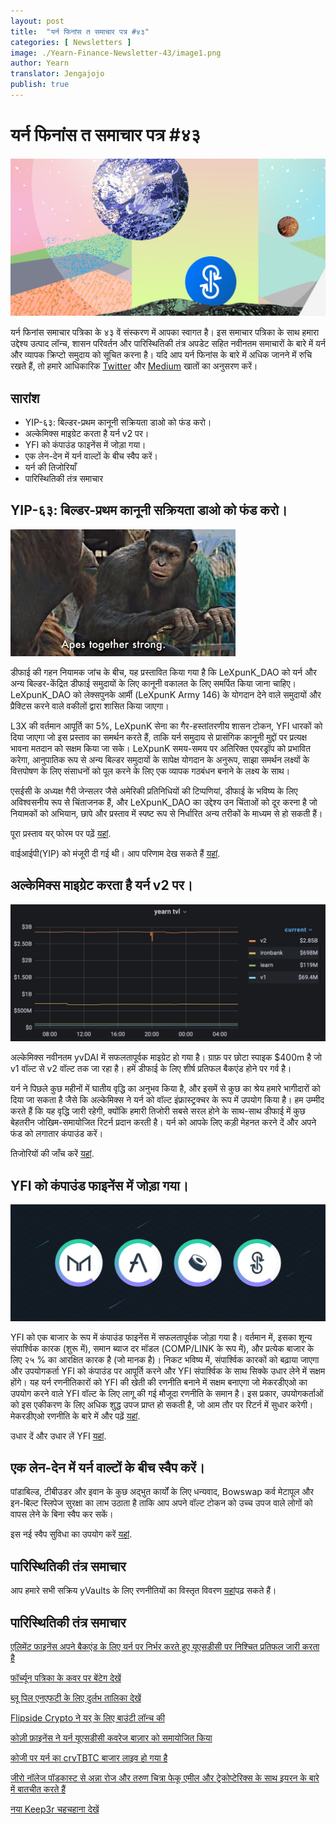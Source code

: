 ```yaml
---
layout: post
title:  "यर्न फिनांस त समाचार पत्र #४३"
categories: [ Newsletters ]
image: ./Yearn-Finance-Newsletter-43/image1.png
author: Yearn
translator: Jengajojo
publish: true
---
```


# यर्न फिनांस त समाचार पत्र #४३ 

![](image1.jpg)

यर्न फिनांस समाचार पत्रिका के ४३ वें संस्करण में आपका स्वागत है। इस समाचार पत्रिका के साथ हमारा उद्देश्य उत्पाद लॉन्च, शासन परिवर्तन और पारिस्थितिकी तंत्र अपडेट सहित नवीनतम समाचारों के बारे में यर्न और व्यापक क्रिप्टो समुदाय को सूचित करना है। यदि आप यर्न फिनांस के बारे में अधिक जानने में रुचि रखते हैं, तो हमारे आधिकारिक [Twitter](https://twitter.com/iearnfinance) और [Medium](https://medium.com/iearn) खातों का अनुसरण करें।

## **सारांश**

- YIP-६३: बिल्डर-प्रथम कानूनी सक्रियता डाओ को फंड करो।
- अल्केमिक्स माइग्रेट करता है यर्न v2 पर।
- YFI को कंपाउंड फाइनेंस में जोड़ा गया।
- एक लेन-देन में यर्न वाल्टों के बीच स्वैप करें।
- यर्न की तिजोरियाँ
- पारिस्थितिकी तंत्र समाचार

## **YIP-६३: बिल्डर-प्रथम कानूनी सक्रियता डाओ को फंड करो।**

![](image2.jpg)

डीफाई की गहन नियामक जांच के बीच, यह प्रस्तावित किया गया है कि LeXpunK_DAO को यर्न और अन्य बिल्डर-केंद्रित डीफाई समुदायों के लिए कानूनी वकालत के लिए समर्पित किया जाना चाहिए। LeXpunK_DAO को लेक्सपुनके आर्मी (LeXpunK Army 146) के योगदान देने वाले समुदायों और प्रैक्टिस करने वाले वकीलों द्वारा शासित किया जाएगा।

L3X की वर्तमान आपूर्ति का 5%, LeXpunK सेना का गैर-हस्तांतरणीय शासन टोकन, YFI धारकों को दिया जाएगा जो इस प्रस्ताव का समर्थन करते हैं, ताकि यर्न समुदाय से प्रासंगिक कानूनी मुद्दों पर प्रत्यक्ष भावना मतदान को सक्षम किया जा सके। LeXpunK समय-समय पर अतिरिक्त एयरड्रॉप को प्रभावित करेगा, आनुपातिक रूप से अन्य बिल्डर समुदायों के सापेक्ष योगदान के अनुरूप, साझा समर्थन लक्ष्यों के वित्तपोषण के लिए संसाधनों को पूल करने के लिए एक व्यापक गठबंधन बनाने के लक्ष्य के साथ।

एसईसी के अध्यक्ष गैरी जेन्सलर जैसे अमेरिकी प्रतिनिधियों की टिप्पणियां, डीफाई के भविष्य के लिए अविश्वसनीय रूप से चिंताजनक हैं, और LeXpunK_DAO का उद्देश्य उन चिंताओं को दूर करना है जो नियामकों को अभियान, छापे और प्रस्ताव में स्पष्ट रूप से निर्धारित अन्य तरीकों के माध्यम से हो सकती हैं।

पूरा प्रस्ताव यर् फोरम पर पढ़ें [यहां](https://gov.yearn.finance/t/yip-63-fund-builder-first-legal-activism-dao/11280).

वाईआईपी(YIP) को मंजूरी दी गई थी। आप परिणाम देख सकते हैं [यहां](https://gov.yearn.finance/t/proposal-fund-builder-first-legal-activism-dao/11280).

## **अल्केमिक्स माइग्रेट करता है यर्न v2 पर।**

![](image3.jpg)

अल्केमिक्स नवीनतम yvDAI में सफलतापूर्वक माइग्रेट हो गया है। ग्राफ़ पर छोटा स्पाइक $400m है जो v1 वॉल्ट से v2 वॉल्ट तक जा रहा है। हमें डीफाई के लिए शीर्ष प्रतिफल बैकएंड होने पर गर्व है।

यर्न ने पिछले कुछ महीनों में घातीय वृद्धि का अनुभव किया है, और इसमें से कुछ का श्रेय हमारे भागीदारों को दिया जा सकता है जैसे कि अल्केमिक्स ने यर्न को वॉल्ट इंफ्रास्ट्रक्चर के रूप में उपयोग किया है। हम उम्मीद करते हैं कि यह वृद्धि जारी रहेगी, क्योंकि हमारी तिजोरी सबसे सरल होने के साथ-साथ डीफाई में कुछ बेहतरीन जोखिम-समायोजित रिटर्न प्रदान करती है। यर्न को आपके लिए कड़ी मेहनत करने दें और अपने फंड को लगातार कंपाउंड करें।

तिजोरियों की जाँच करें [यहां](https://yearn.finance/vaults).

## **YFI को कंपाउंड फाइनेंस में जोड़ा गया।**

![](image4.jpg)

YFI को एक बाजार के रूप में कंपाउंड फाइनेंस में सफलतापूर्वक जोड़ा गया है। वर्तमान में, इसका शून्य संपार्श्विक कारक (शुरू में), समान ब्याज दर मॉडल (COMP/LINK के रूप में), और प्रत्येक बाजार के लिए २५ % का आरक्षित कारक है (जो मानक है)। निकट भविष्य में, संपार्श्विक कारकों को बढ़ाया जाएगा और उपयोगकर्ता YFI को कंपाउंड पर आपूर्ति करने और YFI संपार्श्विक के साथ सिक्के उधार लेने में सक्षम होंगे। यह यर्न रणनीतिकारों को YFI की खेती की रणनीति बनाने में सक्षम बनाएगा जो मेकरडीएओ का उपयोग करने वाले YFI वॉल्ट के लिए लागू की गई मौजूदा रणनीति के समान है। इस प्रकार, उपयोगकर्ताओं को इस एकीकरण के लिए अधिक शुद्ध उपज प्राप्त हो सकती है, जो आम तौर पर रिटर्न में सुधार करेगी। मेकरडीएओ रणनीति के बारे में और पढ़ें [यहां](https://yearn.fi/invest/0xE14d13d8B3b85aF791b2AADD661cDBd5E6097Db1).

उधार दें और उधार लें YFI [यहां](https://app.compound.finance/).

## **एक लेन-देन में यर्न वाल्टों के बीच स्वैप करें।**

पांडाबिल्ड, टीबीउडर और इवान के कुछ अद्भुत कार्यों के लिए धन्यवाद, Bowswap कर्व मेटापूल और इन-बिल्ट स्लिपेज सुरक्षा का लाभ उठाता है ताकि आप अपने वॉल्ट टोकन को उच्च उपज वाले लोगों को वापस लेने के बिना स्वैप कर सकें।

इस नई स्वैप सुविधा का उपयोग करें [यहां](https://bowswap.finance/).

## **पारिस्थितिकी तंत्र समाचार**

आप हमारे सभी सक्रिय yVaults के लिए रणनीतियों का विस्तृत विवरण [यहां](https://medium.com/yearn-state-of-the-vaults/the-vaults-at-yearn-9237905ffed3)पढ़ सकते हैं।

## **पारिस्थितिकी तंत्र समाचार**

[एलिमेंट फाइनेंस अपने बैकएंड के लिए यर्न पर निर्भर करते हुए यूएसडीसी पर निश्चित प्रतिफल जारी करता है](https://twitter.com/element_fi/status/1422934199284215810?s=20)

[फॉर्च्यून पत्रिका के कवर पर बेंटेग देखें](https://twitter.com/FortuneMagazine/status/1420803860336152577)

[ब्लू पिल एनएफटी के लिए दुर्लभ तालिका देखें](https://github.com/banteg/blue-pill#rarity-table)

[Flipside Crypto ने यर् के लिए बाउंटी लॉन्च की](https://twitter.com/BmurrayFlipside/status/1421147576674422788)

[कोज़ी फ़ाइनेंस ने यर्न यूएसडीसी कवरेज बाज़ार को समायोजित किया](https://twitter.com/cozyfinance/status/1422226784674664453)

[कोजी पर यर्न का crvTBTC बाजार लाइव हो गया है](https://twitter.com/cozyfinance/status/1422633897490223107)

[जीरो नॉलेज पॉडकास्ट से अन्ना रोज और तरुण चित्रा फेकू एमील और ट्रेकोप्टेरिक्स के साथ इयरन के बारे में बातचीत करते हैं](https://www.zeroknowledge.fm/192)

[नया Keep3r चहचहाना देखें](https://twitter.com/thekeep3r)
